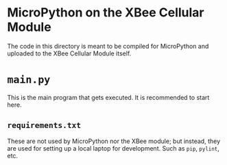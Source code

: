 # MicroPython on the XBee Cellular Module

The code in this directory is meant to be compiled for MicroPython and uploaded to the XBee Cellular Module itself.

# `main.py`

This is the main program that gets executed.  It is recommended to start here.

## `requirements.txt`

These are not used by MicroPython nor the XBee module; but instead, they are used for setting up a local laptop for development.  Such as `pip`, `pylint`, etc.
